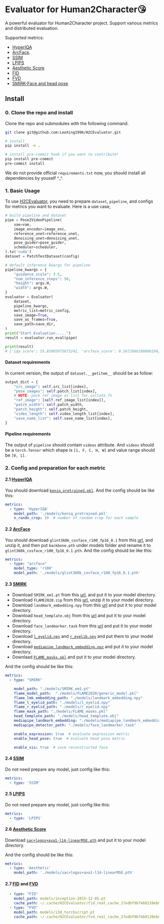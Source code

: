 # Evaluator for Human2Character😘

A powerful evaluator for Human2Character project. Support various metrics and distributed evaluation.

Supported metrics:
* [HyperIQA](https://github.com/SSL92/hyperIQA)
* [ArcFace](https://github.com/deepinsight/insightface/tree/master/recognition/arcface_torch).
* [SSIM](https://github.com/VainF/pytorch-msssim)
* [LPIPS](https://github.com/richzhang/PerceptualSimilarity)
* [Aesthetic Score](https://github.com/christophschuhmann/improved-aesthetic-predictor)
* [FID](https://github.com/NVlabs/stylegan2-ada-pytorch/blob/main/metrics/frechet_inception_distance.py)
* [FVD](https://github.com/wilson1yan/VideoGPT/blob/master/scripts/compute_fvd.py)
* [SMIRK-Face and head pose](https://github.com/georgeretsi/smirk)

## Install

### 0. Clone the repo and install

Clone the repo and submodules with the following command.

```bash
git clone git@github.com:LeoXing1996/H2CEvaluator.git

# install
pip install -e .

# install pre-commit hook if you want to contribute!
pip install pre-commit
pre-commit install
```

We do not provide official `requirements.txt` now, you should install all dependencies by youself ^_^.


### 1. Basic Usage

To use [H2CEvaluator](./H2CEvaluator/evaluator.py), you need to prepare `dataset`, `pipeline`, and configs for metrics you want to evaluate. Here is a use case,

```python
# build pipeline and dataset
pipe = Pose2VideoPipeline(
    vae=vae,
    image_encoder=image_enc,
    reference_unet=reference_unet,
    denoising_unet=denoising_unet,
    pose_guider=pose_guider,
    scheduler=scheduler,
).to('cuda')
dataset = PatchTestDataset(config)

# default inference kwargs for pipeline
pipeline_kwargs = {
    "guidance_scale": 3.5,
    "num_inference_steps": 50,
    "height": args.H,
    "width": args.W,
}
evaluator = Evaluator(
    dataset,
    pipeline_kwargs,
    metric_list=metric_config,
    save_image=True,
    save_as_frames=True,
    save_path=save_dir,
)
print("Start Evaluation.....")
result = evaluator.run_eval(pipe)

print(result)
# {'iqa_score': 55.85905075073242, 'arcface_score': 0.5672686100006104}
```

#### Dataset requirements

In current version, the output of `dataset.__getitem__` should be as follow:

```python
output_dict = {
    "src_image": self.src_list[index],
    "pose_images": self.patch_list[index],
    # NOTE: pack ref_image as list for collate_fn
    "ref_image": [self.ref_image_list[index]],
    "patch_width": self.patch_width,
    "patch_height": self.patch_height,
    "video_length": self.video_length_list[index],
    "save_name_list": self.save_name_list[index],
}
```

#### Pipeline requirements

The output of `pipeline` should contain `videos` attribute. And `videos` should be a `torch.Tensor` which shape is `[1, F, C, H, W]` and value range should be `[0, 1]`.

### 2. Config and preparation for each metric

#### 2.1 [HyperIQA](./H2CEvaluator/hyper_iqa.py)

You should download [`koniq_pretrained.pkl`](https://drive.google.com/file/d/1OOUmnbvpGea0LIGpIWEbOyxfWx6UCiiE/view). And the config should be like this:

```yaml
metrics:
  - type: 'HyperIQA'
    model_path: './models/koniq_pretrained.pkl'
    n_randn_crop: 10  # number of random crop for each sample
```

#### 2.2 [ArcFace](./H2CEvaluator/arcface.py)

You should download `glint360k_cosface_r100_fp16_0.1` from this [url](https://onedrive.live.com/?authkey=%21AFZjr283nwZHqbA&id=4A83B6B633B029CC%215577&cid=4A83B6B633B029CC), and unzip it, and then put `backbone.pth` under models folder and rename it to `glint360k_cosface_r100_fp16_0.1.pth`. And the config should be like this:

```yaml
metrics:
  - type: "arcface"
    model_type: 'r100'
    model_path: './models/glint360k_cosface_r100_fp16_0.1.pth'
```

#### 2.3 [SMIRK](./H2CEvaluator/smirk.py)

* Download `SMIRK_em1.pt` from this [url](https://drive.google.com/file/d/1T65uEd9dVLHgVw5KiUYL66NUee-MCzoE/view), and put it to your model directory.
* Download `FLAME2020.zip` from this [url](https://flame.is.tue.mpg.de/download.php), unzip it to your model directory.
* Download `landmark_embedding.npy` from this [url](https://github.com/georgeretsi/smirk/blob/main/assets/landmark_embedding.npy) and put it to your model directory.
* Download `head_template.obj` from this [url](https://github.com/georgeretsi/smirk/blob/main/assets/head_template.obj) and put it to your model directory.
* Download `face_landmarker.task` from this [url](https://storage.googleapis.com/mediapipe-models/face_landmarker/face_landmarker/float16/latest/face_landmarker.task) and put it to your model directory.
* Download [`l_eyelid.npy`](https://github.com/georgeretsi/smirk/blob/main/assets/l_eyelid.npy) and [`r_eyelib.npy`](https://github.com/georgeretsi/smirk/blob/main/assets/r_eyelid.npy) and put them to your model directory.
* Download [`mediapipe_landmark_embedding.npz`](https://github.com/georgeretsi/smirk/blob/main/assets/mediapipe_landmark_embedding/mediapipe_landmark_embedding.npz) and put it to your model directory.
* Downlaad [`FLAME_masks.pkl`](https://github.com/georgeretsi/smirk/blob/main/assets/FLAME_masks/FLAME_masks.pkl) and put it to your model directory.

And the config should be like this:

```yaml
metrics:
  - type: "SMIRK"

    model_path: "./models/SMIRK_em1.pt"
    flame_model_path:  "./models/FLAME2020/generic_model.pkl"
    flame_lmk_embedding_path: "./models/landmark_embedding.npy"
    flame_l_eyelid_path: "./models/l_eyelid.npy"
    flame_r_eyelid_path: "./models/r_eyelid.npy"
    flame_mask_path: "./models/FLAME_masks.pkl"
    head_template_path: "./models/head_template.obj"
    mediapipe_landmark_embedding: "./models/mediapipe_landmark_embedding.npz"
    mediapipe_detector_path: "./models/face_landmarker.task"

    enable_expression: true  # evaluate expression metric
    enable_head_pose: true  # evaluate head pose metric

    enable_vis: true  # save reconstructed face
```

#### 2.4 [SSIM](./H2CEvaluator/ssim.py)

Do not need prepare any model, just config like this:

```yaml
metrics:
  - type: 'SSIM'
```

#### 2.5 [LPIPS](./H2CEvaluator/lpips.py)

Do not need prepare any model, just config like this:

```yaml
metrics:
  - type: 'LPIPS'
```

#### 2.6 [Aesthetic Score](./H2CEvaluator/aesthetic.py)

Download [`sac+logos+ava1-l14-linearMSE.pth`](https://github.com/christophschuhmann/improved-aesthetic-predictor/blob/main/sac%2Blogos%2Bava1-l14-linearMSE.pth) and put it to your model directory.

And the config should be like this:

```yaml
metrics:
  - type: 'Aesthetic'
    model_path: './models/sac+logos+ava1-l14-linearMSE.pth'
```

#### 2.7 [FID](./H2CEvaluator/fid.py) and [FVD](./H2CEvaluator/fvd.py)

```yaml
  - type: "FID"
    model_path: models/inception-2015-12-05.pt
    cache_path: ~/.cache/H2CEvaluator/fid_real_cache_17edbf9bf460120eb820adc439279af7.pt
  - type: "FVD"
    model_path: models/i3d_torchscript.pt
    cache_path: ~/.cache/H2CEvaluator/fvd_real_cache_17edbf9bf460120eb820adc439279af7.pt
```

